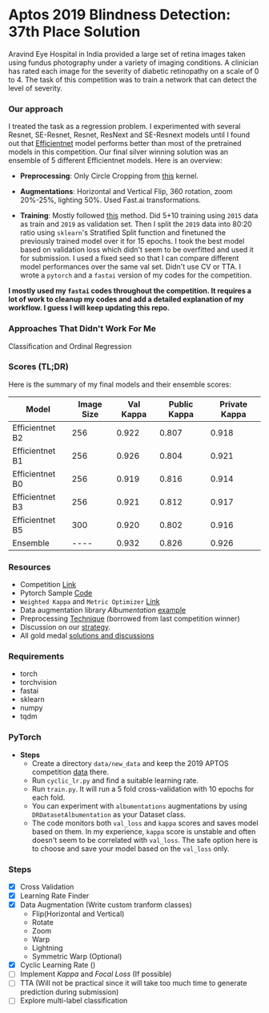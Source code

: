 # Aptos 2019 Blindness Detection: 37th Place Solution
Aravind Eye Hospital in India provided a large set of retina images taken using fundus photography under a variety of imaging conditions. A clinician has rated each image for the severity of diabetic retinopathy on a scale of 0 to 4.
The task of this competition was to train a network that can detect the level of severity.

### Our approach
I treated the task as a regression problem. I experimented with several Resnet, SE-Resnet, Resnet, ResNext and SE-Resnext models until
I found out that [Efficientnet](https://arxiv.org/abs/1905.11946) model performs better than most
of the pretrained models in this competition. Our final silver winning solution was an ensemble of 5 different
Efficientnet models. Here is an overview:

- **Preprocessing**:   Only Circle Cropping from [this](https://www.kaggle.com/tanlikesmath/diabetic-retinopathy-resnet50-binary-cropped) kernel.
- **Augmentations**: Horizontal and Vertical Flip, 360 rotation, zoom 20%-25%, lighting 50%. Used Fast.ai transformations.

- **Training**:  Mostly followed [this](https://www.kaggle.com/c/aptos2019-blindness-detection/discussion/100815#latest-582005) method. Did 5+10 training using `2015` data as train and `2019` as validation set. Then I split the `2019` data into 80:20 ratio using `sklearn`'s Stratified Split function and finetuned the previously trained model over it for 15 epochs. I took the best model based on validation loss which didn't seem to be overfitted and used it for submission. I used a fixed seed so that I can compare different model performances over the same val set. Didn't use CV or TTA.
I wrote a `pytorch` and a `fastai` version of my codes for the competition.

**I mostly used my `fastai` codes throughout the competition. It requires a lot of work to cleanup my 
codes and add a detailed explanation of my workflow. I guess I will keep updating this repo.** 

### Approaches That Didn't Work For Me
Classification and Ordinal Regression 

### Scores (TL;DR)
Here is the summary of my final models and their ensemble scores: 

| Model           | Image Size | Val Kappa | Public Kappa | Private Kappa |
|-----------------|------------|-----------|--------------|---------------|
| Efficientnet B2 | 256        | 0\.922    | 0\.807       | 0\.918        |
| Efficientnet B1 | 256        | 0\.926    | 0\.804       | 0\.921        |
| Efficientnet B0 | 256        | 0\.919    | 0\.816       | 0\.914        |
| Efficientnet B3 | 256        | 0\.921    | 0\.812       | 0\.917        |
| Efficientnet B5 | 300        | 0\.920     | 0\.802       | 0\.916        |
| Ensemble        | ----      | 0\.932    | 0\.826       | 0\.926        |
 
### Resources 
- Competition [Link](https://www.kaggle.com/c/aptos2019-blindness-detection)
- Pytorch Sample [Code](https://www.kaggle.com/abhishek/very-simple-pytorch-training-0-59)
- `Weighted Kappa` and `Metric Optimizer`  [Link](https://www.kaggle.com/tanlikesmath/intro-aptos-diabetic-retinopathy-eda-starter/notebook)
- Data augmentation library *Albumentation* [example](https://www.kaggle.com/leighplt/pytorch-tutorial-dataset-data-preparetion-stage)
- Preprocessing [Technique](https://www.kaggle.com/ratthachat/aptos-simple-preprocessing-decoloring-cropping) (borrowed from last competition winner)
- Discussion on our [strategy](https://www.kaggle.com/c/aptos2019-blindness-detection/discussion/108017#latest-622514 ).
-  All gold medal [solutions and discussions](https://www.kaggle.com/c/aptos2019-blindness-detection/discussion/108307#latest-624716)


### Requirements
- torch
- torchvision
- fastai
- sklearn
- numpy
- tqdm

### PyTorch 
- **Steps**
  - Create a directory `data/new_data` and keep the 2019 APTOS competition [data](https://www.kaggle.com/c/aptos2019-blindness-detection/data) there.
  - Run `cyclic_lr.py` and find a suitable learning rate.
  - Run `train.py`. It will run a 5 fold cross-validation with 10 epochs for each fold.  
  -  You can experiment with `albumentations` augmentations by using `DRDatasetAlbumentation` as your Dataset class.
  - The code monitors both `val_loss` and `kappa` scores and saves model based on them. In my experience, `kappa` score is unstable and often doesn't
  seem to be correlated with `val_loss`. The safe option here is to choose and save your model based on the `val_loss` only.
   
### Steps

- [x] Cross Validation
- [x] Learning Rate Finder
- [x] Data Augmentation (Write custom tranform classes)
  * Flip(Horizontal and Vertical)
  * Rotate
  * Zoom
  * Warp
  * Lightning
  * Symmetric Warp (Optional)
- [x] Cyclic Learning Rate ()
- [ ] Implement *Kappa* and *Focal Loss* (If possible)
- [ ] TTA (Will not be practical since it will take too much time to generate prediction
during submission)
- [ ] Explore multi-label classification